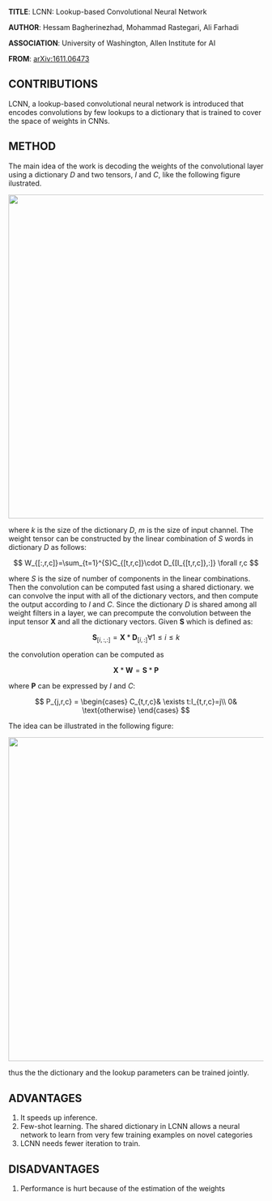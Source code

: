 **TITLE**: LCNN: Lookup-based Convolutional Neural Network

**AUTHOR**: Hessam Bagherinezhad, Mohammad Rastegari, Ali Farhadi

**ASSOCIATION**: University of Washington, Allen Institute for AI

**FROM**: [arXiv:1611.06473](https://arxiv.org/abs/1611.06473)

## CONTRIBUTIONS ##

LCNN, a lookup-based convolutional neural network is introduced that encodes convolutions by few lookups to a dictionary that is trained to cover the space of weights in CNNs.

## METHOD ##

The main idea of the work is decoding the weights of the convolutional layer using a dictionary $D$ and two tensors, $I$ and $C$, like the following figure ilustrated.

<img class="img-responsive center-block" src="https://raw.githubusercontent.com/joshua19881228/my_blogs/master/Computer_Vision/Reading_Note/figures/LCNN_1.jpeg" alt="" width="640"/>

where $k$ is the size of the dictionary $D$, $m$ is the size of input channel. The weight tensor can be constructed by the linear combination of $S$ words in dictionary $D$ as follows:

$$ W_{[:,r,c]}=\sum_{t=1}^{S}C_{[t,r,c]}\cdot D_{[I_{[t,r,c]},:]}  \forall r,c $$

where $S$ is the size of number of components in the linear combinations. Then the convolution can be computed fast using a shared dictionary. we can convolve the input with all of the dictionary vectors, and then compute the output according to $I$ and $C$. Since the dictionary $D$ is shared among all weight filters in a layer, we can precompute the convolution between the input tensor $\textbf{X}$ and all the dictionary vectors. Given $\textbf{S}$ which is defined as:

$$ \textbf{S}_{[i,:,:]}=\textbf{X}*\textbf{D}_{[i,:]} \forall 1\leq i \leq k $$

the convolution operation can be computed as 

$$ \textbf{X}*\textbf{W} = \textbf{S}*\textbf{P} $$

where $\textbf{P}$ can be expressed by $I$ and $C$:

$$ P_{j,r,c} = \begin{cases}
C_{t,r,c}& \exists t:I_{t,r,c}=j\\
0& \text{otherwise}
\end{cases} $$

The idea can be illustrated in the following figure:

<img class="img-responsive center-block" src="https://raw.githubusercontent.com/joshua19881228/my_blogs/master/Computer_Vision/Reading_Note/figures/LCNN_2.jpeg" alt="" width="640"/>

thus the the dictionary and the lookup parameters can be trained jointly.

## ADVANTAGES ##

1. It speeds up inference.
2. Few-shot learning. The shared dictionary in LCNN allows a neural network to learn from very few training examples on novel categories
3. LCNN needs fewer iteration to train.

## DISADVANTAGES ##

1. Performance is hurt because of the estimation of the weights